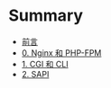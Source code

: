 # Summary

* [前言](README.md)
* [0. Nginx 和 PHP-FPM](chapter1.md)
* [1. CGI 和 CLI](第二章.md)
* [2. SAPI](sapi.md)


